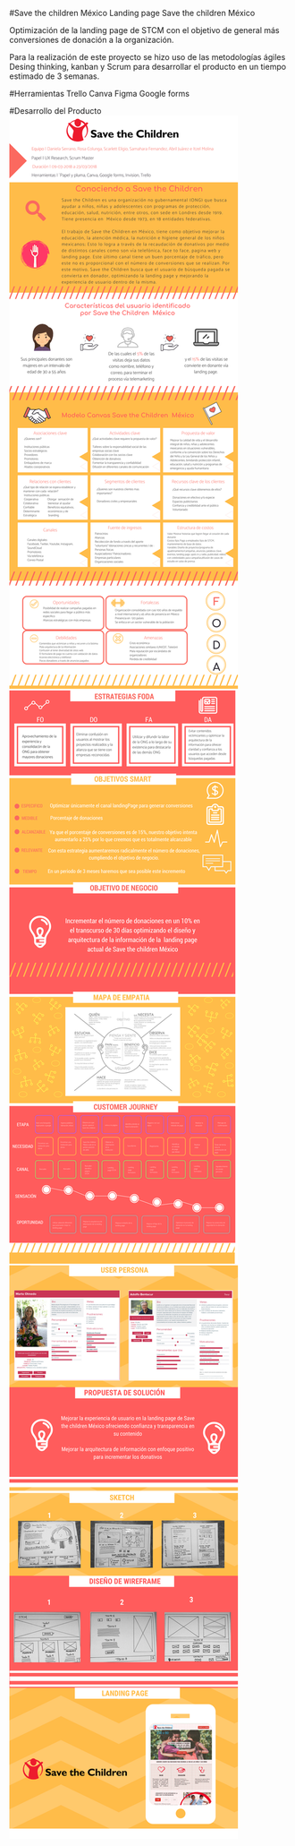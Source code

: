 #Save the children México
 Landing page Save the children México

 Optimización de la landing page de STCM con el objetivo de general más conversiones de donación a la organización.

Para la realización de este proyecto se hizo uso de las metodologías ágiles Desing thinking, kanban y Scrum para desarrollar el producto en un tiempo estimado de 3 semanas.

#Herramientas
Trello
Canva
Figma
Google forms



#Desarrollo del Producto
![stcm_1](img/stcm_1.png)
![stcm_2](img/stcm_2.png)
![stcm_3](img/stcm_3.png)
